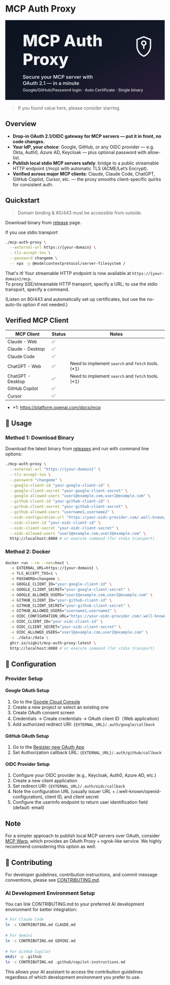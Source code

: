 # MCP Auth Proxy

![Secure your MCP server with OAuth 2.1 — in a minute](./mcp-auth-proxy.svg)

> If you found value here, please consider starring.

## Overview

- **Drop-in OAuth 2.1/OIDC gateway for MCP servers — put it in front, no code changes.**
- **Your IdP, your choice**: Google, GitHub, or any OIDC provider — e.g. Okta, Auth0, Azure AD, Keycloak — plus optional password with allow-list.
- **Publish local stdio MCP servers safely**: bridge to a public streamable HTTP endpoint (/mcp) with automatic TLS (ACME/Let’s Encrypt).
- **Verified across major MCP clients**: Claude, Claude Code, ChatGPT, GitHub Copilot, Cursor, etc. — the proxy smooths client-specific quirks for consistent auth.

## Quickstart

> Domain binding & 80/443 must be accessible from outside.

Download binary from [release](https://github.com/sigbit/mcp-auth-proxy/releases) page.

If you use stdio transport

```sh
./mcp-auth-proxy \
  --external-url https://{your-domain} \
  --tls-accept-tos \
  --password changeme \
  -- npx -y @modelcontextprotocol/server-filesystem /
```

That's it! Your streamable HTTP endpoint is now available at `https://{your-domain}/mcp`.  
To proxy SSE/streamable HTTP transport, specify a URL; to use the stdio transport, specify a command.

(Listen on 80/443 and automatically set up certificates, but use the no-auto-tls option if not needed.)

## Verified MCP Client

| MCP Client        | Status | Notes                                             |
| ----------------- | ------ | ------------------------------------------------- |
| Claude - Web      | ✅      |                                                   |
| Claude - Desktop  | ✅      |                                                   |
| Claude Code       | ✅      |                                                   |
| ChatGPT - Web     | ✅      | Need to implement `search` and `fetch` tools.(*1) |
| ChatGPT - Desktop | ✅      | Need to implement `search` and `fetch` tools.(*1) |
| GitHub Copilot    | ✅      |                                                   |
| Cursor            | ✅      |                                                   |

- *1: https://platform.openai.com/docs/mcp

## 🚀 Usage

### Method 1: Download Binary

Download the latest binary from [releases](https://github.com/sigbit/mcp-auth-proxy/releases) and run with command line options:

```bash
./mcp-auth-proxy \
  --external-url "https://{your-domain}" \
  --tls-accept-tos \
  --password "changeme" \
  --google-client-id "your-google-client-id" \
  --google-client-secret "your-google-client-secret" \
  --google-allowed-users "user1@example.com,user2@example.com" \
  --github-client-id "your-github-client-id" \
  --github-client-secret "your-github-client-secret" \
  --github-allowed-users "username1,username2" \
  --oidc-configuration-url "https://your-oidc-provider.com/.well-known/openid-configuration" \
  --oidc-client-id "your-oidc-client-id" \
  --oidc-client-secret "your-oidc-client-secret" \
  --oidc-allowed-users "user1@example.com,user2@example.com" \
  http://localhost:8080 # or execute command (for stdio transport)
```

### Method 2: Docker

```bash
docker run --rm --net=host \
  -e EXTERNAL_URL=https://{your-domain} \
  -e TLS_ACCEPT_TOS=1 \
  -e PASSWORD=changeme \
  -e GOOGLE_CLIENT_ID="your-google-client-id" \
  -e GOOGLE_CLIENT_SECRET="your-google-client-secret" \
  -e GOOGLE_ALLOWED_USERS="user1@example.com,user2@example.com" \
  -e GITHUB_CLIENT_ID="your-github-client-id" \
  -e GITHUB_CLIENT_SECRET="your-github-client-secret" \
  -e GITHUB_ALLOWED_USERS="username1,username2" \
  -e OIDC_CONFIGURATION_URL="https://your-oidc-provider.com/.well-known/openid-configuration" \
  -e OIDC_CLIENT_ID="your-oidc-client-id" \
  -e OIDC_CLIENT_SECRET="your-oidc-client-secret" \
  -e OIDC_ALLOWED_USERS="user1@example.com,user2@example.com" \
  -v ./data:/data \
  ghcr.io/sigbit/mcp-auth-proxy:latest \
  http://localhost:8080 # or execute command (for stdio transport)
```

## 🔧 Configuration

### Provider Setup

#### Google OAuth Setup
1. Go to the [Google Cloud Console](https://console.cloud.google.com/)
2. Create a new project or select an existing one
3. Create OAuth consent screen
4. Credentials → Create credentials → OAuth client ID（Web application）
5. Add authorized redirect URI: `{EXTERNAL_URL}/.auth/google/callback`

#### GitHub OAuth Setup
1. Go to the [Register new OAuth App](https://github.com/settings/applications/new)
2. Set Authorization callback URL: `{EXTERNAL_URL}/.auth/github/callback`

#### OIDC Provider Setup
1. Configure your OIDC provider (e.g., Keycloak, Auth0, Azure AD, etc.)
2. Create a new client application
3. Set redirect URI: `{EXTERNAL_URL}/.auth/oidc/callback`
4. Note the configuration URL (usually issuer URL + /.well-known/openid-configuration), client ID, and client secret
5. Configure the userinfo endpoint to return user identification field (default: email)

## Note

For a simpler approach to publish local MCP servers over OAuth, consider [MCP Warp](https://github.com/sigbit/mcp-warp), which provides an OAuth Proxy + ngrok-like service. We highly recommend considering this option as well.

## 🤝 Contributing

For developer guidelines, contribution instructions, and commit message conventions, please see [CONTRIBUTING.md](./CONTRIBUTING.md).

### AI Development Environment Setup

You can link CONTRIBUTING.md to your preferred AI development environment for better integration:

```bash
# For Claude Code
ln -s CONTRIBUTING.md CLAUDE.md

# For Gemini
ln -s CONTRIBUTING.md GEMINI.md

# For GitHub Copilot
mkdir -p .github
ln -s CONTRIBUTING.md .github/copilot-instructions.md
```

This allows your AI assistant to access the contribution guidelines regardless of which development environment you prefer to use.
